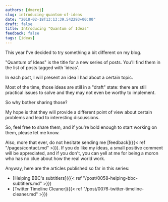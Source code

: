 ```yaml
---
authors: [dmerej]
slug: introducing-quantom-of-ideas
date: "2018-02-18T13:13:39.542293+00:00"
draft: false
title: Introducing "Quantum of Ideas"
feedback: false
tags: [ideas]
---
```


This year I've decided to try something a bit different on my blog.

"Quantum of Ideas" is the title for a new series of posts. You'll find them in the list of posts tagged with 'ideas'.

In each post, I will present an idea I had about a certain topic.

<!--more-->

Most of the time, those ideas are still in a "draft" state: there are still practical issues to solve and they may not even be worthy to implement.

So why bother sharing those?

My hope is that they will provide a different point of view about certain problems and lead to interesting discussions.

So, feel free to share them, and if you're bold enough to start working on them, please let me know.


Also, more that ever, do not hesitate sending me [feedback]({{< ref "/pages/contact.md" >}}). If you do like my ideas, a small positive comment will be appreciated, and if you don't, you can yell at me for being a moron who has no clue about how the real world work.

Anyway, here are the articles published so far in this series:

* [Helping BBC's subtitlers]({{< ref "/post/0058-helping-bbc-subtitlers.md" >}})
* [Twitter Timeline Cleaner]({{< ref "/post/0076-twitter-timeline-cleaner.md" >}})

